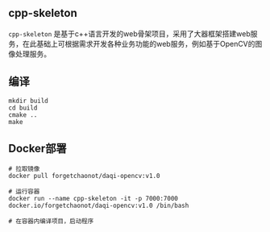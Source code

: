 ## cpp-skeleton

`cpp-skeleton` 是基于c++语言开发的web骨架项目，采用了大器框架搭建web服务，在此基础上可根据需求开发各种业务功能的web服务，例如基于OpenCV的图像处理服务。

## 编译

```shell
mkdir build
cd build
cmake ..
make
```

## Docker部署

```shell
# 拉取镜像
docker pull forgetchaonot/daqi-opencv:v1.0

# 运行容器
docker run --name cpp-skeleton -it -p 7000:7000 docker.io/forgetchaonot/daqi-opencv:v1.0 /bin/bash

# 在容器内编译项目，启动程序
```
